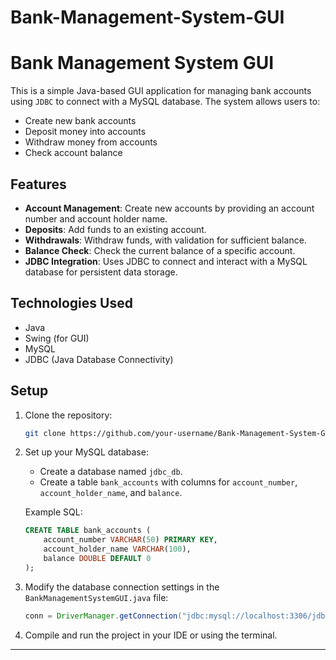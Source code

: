 # Bank-Management-System-GUI


# Bank Management System GUI

This is a simple Java-based GUI application for managing bank accounts using `JDBC` to connect with a MySQL database. The system allows users to:

- Create new bank accounts
- Deposit money into accounts
- Withdraw money from accounts
- Check account balance

## Features

- **Account Management**: Create new accounts by providing an account number and account holder name.
- **Deposits**: Add funds to an existing account.
- **Withdrawals**: Withdraw funds, with validation for sufficient balance.
- **Balance Check**: Check the current balance of a specific account.
- **JDBC Integration**: Uses JDBC to connect and interact with a MySQL database for persistent data storage.

## Technologies Used

- Java
- Swing (for GUI)
- MySQL
- JDBC (Java Database Connectivity)

## Setup

1. Clone the repository:
   ```bash
   git clone https://github.com/your-username/Bank-Management-System-GUI.git
   ```

2. Set up your MySQL database:
   - Create a database named `jdbc_db`.
   - Create a table `bank_accounts` with columns for `account_number`, `account_holder_name`, and `balance`.

   Example SQL:
   ```sql
   CREATE TABLE bank_accounts (
       account_number VARCHAR(50) PRIMARY KEY,
       account_holder_name VARCHAR(100),
       balance DOUBLE DEFAULT 0
   );
   ```

3. Modify the database connection settings in the `BankManagementSystemGUI.java` file:
   ```java
   conn = DriverManager.getConnection("jdbc:mysql://localhost:3306/jdbc_db", "root", "your_password");
   ```

4. Compile and run the project in your IDE or using the terminal.

---

 

